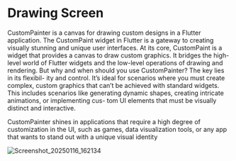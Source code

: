 # Drawing Screen

CustomPainter is a canvas for drawing custom designs in a Flutter application.
The CustomPaint widget in Flutter is a gateway to creating visually stunning
and unique user interfaces. At its core, CustomPaint is a widget that provides a
canvas to draw custom graphics. It bridges the high-level world of Flutter widgets
and the low-level operations of drawing and rendering.
But why and when should you use CustomPainter? The key lies in its flexibil-
ity and control. It’s ideal for scenarios where you must create complex, custom
graphics that can’t be achieved with standard widgets. This includes scenarios like
generating dynamic shapes, creating intricate animations, or implementing cus-
tom UI elements that must be visually distinct and interactive. 

CustomPainter
shines in applications that require a high degree of customization in the UI, such
as games, data visualization tools, or any app that wants to stand out with a
unique visual identity

![Screenshot_20250116_162134](https://github.com/user-attachments/assets/8bd4f2d1-2054-454f-8cf1-0dbc19ae4777)
